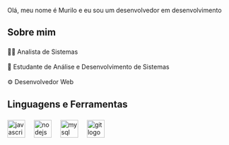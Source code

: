 <p align="left">Olá, meu nome é Murilo e eu sou um desenvolvedor em desenvolvimento</p>

###

<h2 align="left">Sobre mim</h2>

###

<p align="left">👨‍💻 Analista de Sistemas<br><br>📘 Estudante de Análise e Desenvolvimento de Sistemas<br><br>⚙️ Desenvolvedor Web</p>

###

<h2 align="left">Linguagens e Ferramentas</h2>

###

<div align="left">
  <img src="https://cdn.jsdelivr.net/gh/devicons/devicon/icons/javascript/javascript-original.svg" height="40" alt="javascript logo"  />
  <img width="12" />
  <img src="https://cdn.jsdelivr.net/gh/devicons/devicon/icons/nodejs/nodejs-original.svg" height="40" alt="nodejs logo"  />
  <img width="12" />
  <img src="https://cdn.jsdelivr.net/gh/devicons/devicon/icons/mysql/mysql-original.svg" height="40" alt="mysql logo"  />
  <img width="12" />
  <img src="https://cdn.jsdelivr.net/gh/devicons/devicon/icons/git/git-original.svg" height="40" alt="git logo"  />  
</div>
